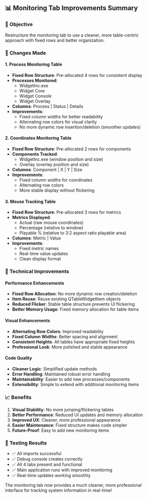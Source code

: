 ## 📊 Monitoring Tab Improvements Summary

### 🎯 **Objective**

Restructure the monitoring tab to use a cleaner, more table-centric approach with fixed rows and better organization.

### 🔧 **Changes Made**

#### **1. Process Monitoring Table**

- **Fixed Row Structure**: Pre-allocated 4 rows for consistent display
- **Processes Monitored**:
  - WidgetInc.exe
  - Widget Core
  - Widget Console
  - Widget Overlay
- **Columns**: Process | Status | Details
- **Improvements**:
  - Fixed column widths for better readability
  - Alternating row colors for visual clarity
  - No more dynamic row insertion/deletion (smoother updates)

#### **2. Coordinates Monitoring Table**

- **Fixed Row Structure**: Pre-allocated 2 rows for components
- **Components Tracked**:
  - WidgetInc.exe (window position and size)
  - Overlay (overlay position and size)
- **Columns**: Component | X | Y | Size
- **Improvements**:
  - Fixed column widths for coordinates
  - Alternating row colors
  - More stable display without flickering

#### **3. Mouse Tracking Table**

- **Fixed Row Structure**: Pre-allocated 3 rows for metrics
- **Metrics Displayed**:
  - Actual (raw mouse coordinates)
  - Percentage (relative to window)
  - Playable % (relative to 3:2 aspect ratio playable area)
- **Columns**: Metric | Value
- **Improvements**:
  - Fixed metric names
  - Real-time value updates
  - Clean display format

### 🚀 **Technical Improvements**

#### **Performance Enhancements**

- **Fixed Row Allocation**: No more dynamic row creation/deletion
- **Item Reuse**: Reuse existing QTableWidgetItem objects
- **Reduced Flicker**: Stable table structure prevents UI flickering
- **Better Memory Usage**: Fixed memory allocation for table items

#### **Visual Enhancements**

- **Alternating Row Colors**: Improved readability
- **Fixed Column Widths**: Better spacing and alignment
- **Consistent Heights**: All tables have appropriate fixed heights
- **Professional Look**: More polished and stable appearance

#### **Code Quality**

- **Cleaner Logic**: Simplified update methods
- **Error Handling**: Maintained robust error handling
- **Maintainability**: Easier to add new processes/components
- **Extensibility**: Simple to extend with additional monitoring items

### 📈 **Benefits**

1. **Visual Stability**: No more jumping/flickering tables
2. **Better Performance**: Reduced UI updates and memory allocation
3. **Improved UX**: Cleaner, more professional appearance
4. **Easier Maintenance**: Fixed structure makes code simpler
5. **Future-Proof**: Easy to add new monitoring items

### 🧪 **Testing Results**

- ✅ All imports successful
- ✅ Debug console creates correctly
- ✅ All 4 tabs present and functional
- ✅ Main application runs with improved monitoring
- ✅ Real-time updates working smoothly

The monitoring tab now provides a much cleaner, more professional interface for tracking system information in real-time!

